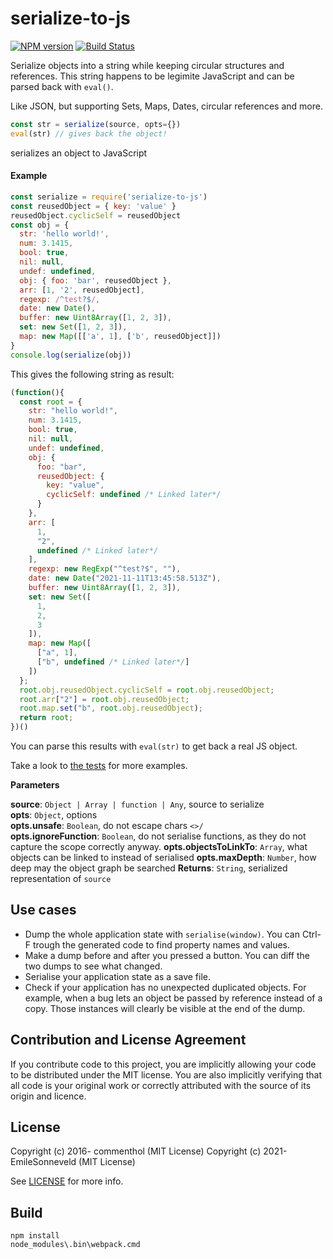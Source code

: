 # serialize-to-js

[![NPM version](https://badge.fury.io/js/serialize-to-js.svg)](https://www.npmjs.com/package/serialize-to-js/)
[![Build Status](https://secure.travis-ci.org/commenthol/serialize-to-js.svg?branch=master)](https://travis-ci.org/commenthol/serialize-to-js)

Serialize objects into a string while keeping circular structures and references.
This string happens to be legimite JavaScript and can be parsed back with `eval()`.

Like JSON, but supporting Sets, Maps, Dates, circular references and more.

```js
const str = serialize(source, opts={})
eval(str) // gives back the object!
```

serializes an object to JavaScript

#### Example

```js
const serialize = require('serialize-to-js')
const reusedObject = { key: 'value' }
reusedObject.cyclicSelf = reusedObject
const obj = {
  str: 'hello world!',
  num: 3.1415,
  bool: true,
  nil: null,
  undef: undefined,
  obj: { foo: 'bar', reusedObject },
  arr: [1, '2', reusedObject],
  regexp: /^test?$/,
  date: new Date(),
  buffer: new Uint8Array([1, 2, 3]),
  set: new Set([1, 2, 3]),
  map: new Map([['a', 1], ['b', reusedObject]])
}
console.log(serialize(obj))
```

This gives the following string as result:

```js
(function(){
  const root = {
    str: "hello world!",
    num: 3.1415,
    bool: true,
    nil: null,
    undef: undefined,
    obj: {
      foo: "bar",
      reusedObject: {
        key: "value",
        cyclicSelf: undefined /* Linked later*/
      }
    },
    arr: [
      1,
      "2",
      undefined /* Linked later*/
    ],
    regexp: new RegExp("^test?$", ""),
    date: new Date("2021-11-11T13:45:58.513Z"),
    buffer: new Uint8Array([1, 2, 3]),
    set: new Set([
      1,
      2,
      3
    ]),
    map: new Map([
      ["a", 1],
      ["b", undefined /* Linked later*/]
    ])
  };
  root.obj.reusedObject.cyclicSelf = root.obj.reusedObject;
  root.arr["2"] = root.obj.reusedObject;
  root.map.set("b", root.obj.reusedObject);
  return root;
})()
```

You can parse this results with `eval(str)` to get back a real JS object.

Take a look to [the tests](test/index.test.js.md) for more examples.

**Parameters**

**source**: `Object | Array | function | Any`, source to serialize  
**opts**: `Object`, options  
**opts.unsafe**: `Boolean`, do not escape chars `<>/`  
**opts.ignoreFunction**: `Boolean`, do not serialise functions, as they do not capture the scope correctly anyway. 
**opts.objectsToLinkTo**: `Array`, what objects can be linked to instead of serialised
**opts.maxDepth**: `Number`, how deep may the object graph be searched
**Returns**: `String`, serialized representation of `source`

## Use cases

- Dump the whole application state with `serialise(window)`. You can Ctrl-F trough the generated code to find property
  names and values.
- Make a dump before and after you pressed a button. You can diff the two dumps to see what changed.
- Serialise your application state as a save file.
- Check if your application has no unexpected duplicated objects. For example, when a bug lets an object be passed by
  reference instead of a copy. Those instances will clearly be visible at the end of the dump.

## Contribution and License Agreement

If you contribute code to this project, you are implicitly allowing your code to be distributed under the MIT license.
You are also implicitly verifying that all code is your original work or correctly attributed with the source of its
origin and licence.

## License

Copyright (c) 2016- commenthol (MIT License)
Copyright (c) 2021- EmileSonneveld (MIT License)

See [LICENSE][] for more info.

[LICENSE]: ./LICENSE

## Build

```
npm install
node_modules\.bin\webpack.cmd
```
